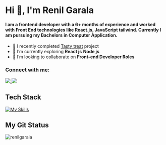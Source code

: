 <h1 align="left">Hi 👋, I'm Renil Garala</h1>
<h4 align="left">I am a frontend developer with a 6+ months of experience and worked with Front End technologies like React.js, JavaScript tailwind. Currently I am pursuing my Bachelors in Computer Application.</h4>

- 🔭 I recently completed <a href ="https://github.com/RenilGarala/Food_Order_Website">Tasty treat</a> project
- 🌱 I’m currently exploring **React js** **Node js**
- 👯 I’m looking to collaborate on **Front-end Developer Roles**

<h3>Connect with me: </h3>
<a href="https://mail.google.com/mail/?view=cm&fs=1&to=renilgarala360004@gmail.com">
    <img src="https://skillicons.dev/icons?i=gmail" />
  </a>
  <a href="https://www.linkedin.com/in/renil-garala-3b1b2224a/">
    <img src="https://skillicons.dev/icons?i=linkedin" />
  </a>

## Tech Stack
[![My Skills](https://skillicons.dev/icons?i=js,java,py,c,css,html,react,redux,git,tailwind,bootstrap,materialui,babel,vite,vscode,postman&perline=11)](https://skillicons.dev)

<h2>My Git Status</h2>
<p><img align="center" src="https://github-readme-streak-stats.herokuapp.com/?user=renilgarala&" alt="renilgarala" /></p>
